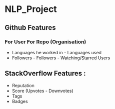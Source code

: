 # NLP_Project

##                       Github Features

###    For User              			For Repo (Organisation)           
- Languages he worked in			- Languages used
- Followers					- Followers
						- Watching/Starred Users 
						

## StackOverflow Features :
- Reputation 
- Score (Upvotes - Downvotes)
- Tags
- Badges

